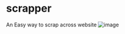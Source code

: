 # scrapper
An Easy way to scrap across website
![image](https://github.com/alihamza372/scrapper/assets/151841829/f675315c-bba3-4805-b8ea-b79f3faf85ef)
